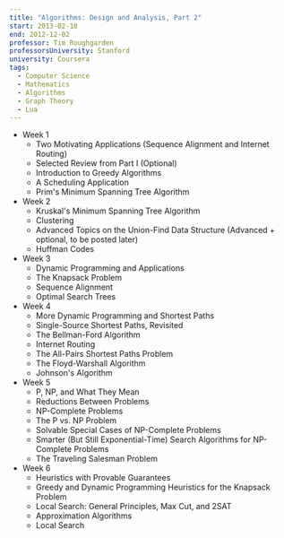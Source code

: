 ```yaml
---
title: "Algorithms: Design and Analysis, Part 2"
start: 2013-02-18
end: 2012-12-02
professor: Tim Roughgarden
professorsUniversity: Stanford
university: Coursera
tags:
  - Computer Science
  - Mathematics
  - Algorithms
  - Graph Theory
  - Lua
---
```

- Week 1
  - Two Motivating Applications (Sequence Alignment and Internet Routing)
  - Selected Review from Part I (Optional)
  - Introduction to Greedy Algorithms
  - A Scheduling Application
  - Prim's Minimum Spanning Tree Algorithm
- Week 2
  - Kruskal's Minimum Spanning Tree Algorithm
  - Clustering
  - Advanced Topics on the Union-Find Data Structure (Advanced + optional, to
    be posted later)
  - Huffman Codes
- Week 3
  - Dynamic Programming and Applications
  - The Knapsack Problem
  - Sequence Alignment
  - Optimal Search Trees
- Week 4
  - More Dynamic Programming and Shortest Paths
  - Single-Source Shortest Paths, Revisited
  - The Bellman-Ford Algorithm
  - Internet Routing
  - The All-Pairs Shortest Paths Problem
  - The Floyd-Warshall Algorithm
  - Johnson's Algorithm
- Week 5
  - P, NP, and What They Mean
  - Reductions Between Problems
  - NP-Complete Problems
  - The P vs. NP Problem
  - Solvable Special Cases of NP-Complete Problems
  - Smarter (But Still Exponential-Time) Search Algorithms for NP-Complete
    Problems
  - The Traveling Salesman Problem
- Week 6
  - Heuristics with Provable Guarantees
  - Greedy and Dynamic Programming Heuristics for the Knapsack Problem
  - Local Search: General Principles, Max Cut, and 2SAT
  - Approximation Algorithms
  - Local Search
